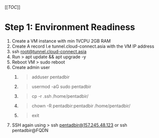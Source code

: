 [[_TOC_]]

# Step 1: Environment Readiness

1. Create a VM instance with min 1VCPU 2GB RAM
2. Create A record I.e tunnel.cloud-connect.asia with the VM IP address
3.  ssh root@tunnel.cloud-connect.asia  
4. Run > apt update && apt upgrade -y
5. Reboot VM > sudo reboot
6. Create admin user 
    1. > adduser pentadbir
    2. > usermod -aG sudo pentadbir
    3. > cp -r .ssh /home/pentadbir/
    4. > chown -R pentadbir:pentadbir /home/pentadbir/
    5. > exit
7. SSH again using > ssh pentadbir@157.245.48.123 or ssh pentadbir@FQDN

